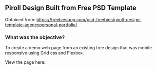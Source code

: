 ## Piroll Design Built from Free PSD Template

Obtained from:
https://freebiesbug.com/psd-freebies/piroll-design-template-agencypersonal-portfolio/


### What was the objective?

To create a demo web page from an existing free design that was mobile responsive using Grid css and Flexbox. 

View the page here:
